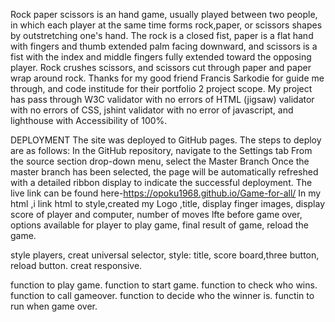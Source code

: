 Rock paper scissors is an hand game, usually played between two people, in which each player at the same time forms rock,paper, or scissors shapes by outstretching one's hand.
The rock is a closed fist, paper is a flat hand with fingers and thumb extended   palm facing downward, and scissors is a fist with the index and middle fingers fully extended toward the opposing player. Rock crushes scissors, and scissors cut through paper and  paper wrap around rock. 
Thanks for my good friend Francis Sarkodie for guide me through, and code institude for their portfolio 2 project scope.
My project has pass through W3C validator with  no errors of HTML
(jigsaw) validator with  no errors of CSS,
jshint validator with no error of javascript,
and lighthouse with Accessibility of 100%.

DEPLOYMENT
The site was deployed to GitHub pages. The steps to deploy are as follows:
In the GitHub repository, navigate to the Settings tab
From the source section drop-down menu, select the Master Branch
Once the master branch has been selected, the page will be automatically refreshed with a detailed ribbon display to indicate the successful deployment.
The live link can be found here-<https://opoku1968.github.io/Game-for-all/>
In my html ,i link html to style,created my Logo ,title, display finger images, display score of player and computer, number of moves lfte before game over, options available for player to play game, final result of game, reload the game.

 style players, creat universal selector, style: title, score board,three button, reload button. creat responsive.

 function to play game.
 function to start game.
 function to check who wins.
 function to call gameover.
 function to decide who the winner is.
 functin to run when game over.






